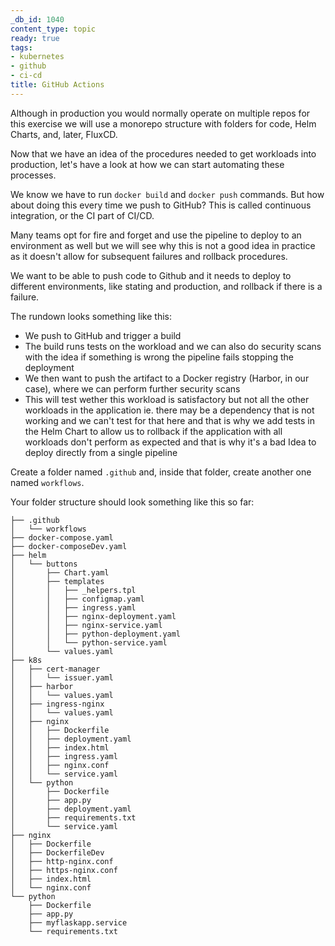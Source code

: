 ```yaml
---
_db_id: 1040
content_type: topic
ready: true
tags:
- kubernetes
- github
- ci-cd
title: GitHub Actions
---
```


Although in production you would normally operate on multiple repos for this exercise we will use a monorepo structure with folders for code, Helm Charts, and, later, FluxCD. 

Now that we have an idea of the procedures needed to get workloads into production, let's have a look at how we can start automating these processes. 

We know we have to run `docker build` and `docker push` commands. But how about doing this every time we push to GitHub? This is called continuous integration, or the CI part of CI/CD.

Many teams opt for fire and forget and use the pipeline to deploy to an environment as well but we will see why this is not a good idea in practice as it doesn't allow for subsequent failures and rollback procedures.

We want to be able to push code to Github and it needs to deploy to different environments, like stating and production, and rollback if there is a failure. 

The rundown looks something like this:
- We push to GitHub and trigger a build 
- The build runs tests on the workload and we can also do security scans with the idea if something is wrong the pipeline fails stopping the deployment 
- We then want to push the artifact to a Docker registry (Harbor, in our case), where we can perform further security scans
- This will test wether this workload is satisfactory but not all the other workloads in the application ie. there may be a dependency that is not working and we can't test for that here and that is why we add tests in the Helm Chart to allow us to rollback if the application with all workloads don't perform as expected and that is why it's a bad Idea to deploy directly from a single pipeline

Create a folder named `.github` and, inside that folder, create another one named `workflows`.

Your folder structure should look something like this so far:

```
├── .github
│   └── workflows
├── docker-compose.yaml
├── docker-composeDev.yaml
├── helm
│   └── buttons
│       ├── Chart.yaml
│       ├── templates
│       │   ├── _helpers.tpl
│       │   ├── configmap.yaml
│       │   ├── ingress.yaml
│       │   ├── nginx-deployment.yaml
│       │   ├── nginx-service.yaml
│       │   ├── python-deployment.yaml
│       │   └── python-service.yaml
│       └── values.yaml
├── k8s
│   ├── cert-manager
│   │   └── issuer.yaml
│   ├── harbor
│   │   └── values.yaml
│   ├── ingress-nginx
│   │   └── values.yaml
│   ├── nginx
│   │   ├── Dockerfile
│   │   ├── deployment.yaml
│   │   ├── index.html
│   │   ├── ingress.yaml
│   │   ├── nginx.conf
│   │   └── service.yaml
│   └── python
│       ├── Dockerfile
│       ├── app.py
│       ├── deployment.yaml
│       ├── requirements.txt
│       └── service.yaml
├── nginx
│   ├── Dockerfile
│   ├── DockerfileDev
│   ├── http-nginx.conf
│   ├── https-nginx.conf
│   ├── index.html
│   └── nginx.conf
└── python
    ├── Dockerfile
    ├── app.py
    ├── myflaskapp.service
    └── requirements.txt
```